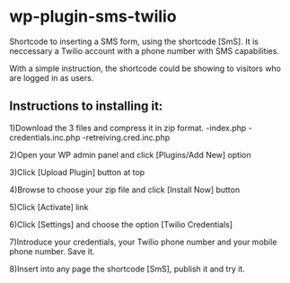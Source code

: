 # wp-plugin-sms-twilio
Shortcode to inserting a SMS form, using the shortcode [SmS].
It is neccessary a Twilio account with a phone number with SMS capabilities.

With a simple instruction, the shortcode could be showing to visitors who are logged in as users. 

Instructions to installing it:
------------------------------
1)Download the 3 files and compress it in zip format.
-index.php
-credentials.inc.php
-retreiving.cred.inc.php

2)Open your WP admin panel and click [Plugins/Add New] option

3)Click [Upload Plugin] button at top

4)Browse to choose your zip file and click [Install Now] button

5)Click [Activate] link

6)Click [Settings] and choose the option [Twilio Credentials]

7)Introduce your credentials, your Twilio phone number and your mobile phone number. Save it.

8)Insert into any page the shortcode [SmS], publish it and try it.
